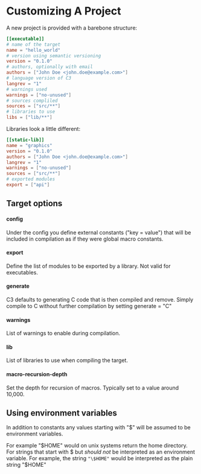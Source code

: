 # Customizing A Project

A new project is provided with a barebone structure:


```toml
[[executable]]
# name of the target
name = "hello_world"
# version using semantic versioning
version = "0.1.0"
# authors, optionally with email
authors = ["John Doe <john.doe@example.com>"]
# language version of C3
langrev = "1"
# warnings used
warnings = ["no-unused"]
# sources compliled
sources = ["src/**"]
# libraries to use
libs = ["lib/**"]
```

Libraries look a little different:

```toml
[[static-lib]]
name = "graphics"
version = "0.1.0"
authors = ["John Doe <john.doe@example.com>"]
langrev = "1"
warnings = ["no-unused"]
sources = ["src/**"]
# exported modules
export = ["api"]
```


## Target options

#### config

Under the config you define external constants ("key = value") that will be included in compilation as if they were global macro constants.

#### export

Define the list of modules to be exported by a library. Not valid for executables.

#### generate

C3 defaults to generating C code that is then compiled and remove. Simply compile to C without further compilation by setting generate = "C"

#### warnings

List of warnings to enable during compilation.

#### lib

List of libraries to use when compiling the target.

#### macro-recursion-depth

Set the depth for recursion of macros. Typically set to a value around 10,000.

## Using environment variables

In addition to constants any values starting with "$" will be assumed to be environment variables.

For example "$HOME" would on unix systems return the home directory. For strings that start with $ but *should not* be interpreted as an environment variable. For example, the string `"\$HOME"` would be interpreted as the plain string "$HOME"